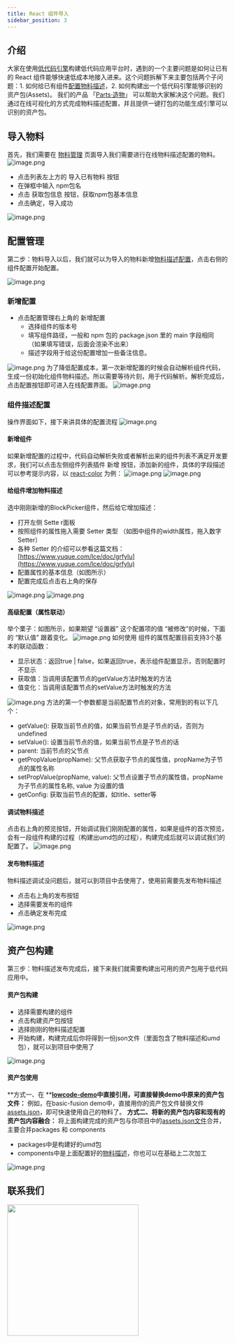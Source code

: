 ```yaml
---
title: React 组件导入
sidebar_position: 3
---
```

## 介绍
大家在使用[低代码引擎](https://lowcode-engine.cn/)构建低代码应用平台时，遇到的一个主要问题是如何让已有的 React 组件能够快速低成本地接入进来。这个问题拆解下来主要包括两个子问题：1. 如何给已有组件[配置物料描述](https://lowcode-engine.cn/material)，2. 如何构建出一个低代码引擎能够识别的资产包(Assets)。
我们的产品 「[Parts·造物](https://parts.lowcode-engine.cn/)」 可以帮助大家解决这个问题。我们通过在线可视化的方式完成物料描述配置，并且提供一键打包的功能生成引擎可以识别的资产包。

## 导入物料
首先，我们需要在 [物料管理](https://parts.lowcode-engine.cn/material#/) 页面导入我们需要进行在线物料描述配置的物料。
![image.png](https://cdn.nlark.com/yuque/0/2022/png/12718919/1652434800993-0fbf5ed5-63e5-492b-85ab-feafd663ad2d.png#clientId=u0f780a28-b8dc-4&crop=0&crop=0&crop=1&crop=1&from=paste&height=196&id=u918deb34&margin=%5Bobject%20Object%5D&name=image.png&originHeight=342&originWidth=1399&originalType=binary&ratio=1&rotation=0&showTitle=false&size=33102&status=done&style=stroke&taskId=u95c39b84-836c-45f8-aee6-0effc1ccfd1&title=&width=800)

- 点击列表左上方的 导入已有物料 按钮
- 在弹框中输入 npm包名
- 点击 获取包信息 按钮，获取npm包基本信息
- 点击确定，导入成功

![image.png](https://cdn.nlark.com/yuque/0/2022/png/12718919/1652434801003-7bd783f0-8804-445e-b508-8601501dfa60.png#clientId=u0f780a28-b8dc-4&crop=0&crop=0&crop=1&crop=1&from=paste&id=u825d698a&margin=%5Bobject%20Object%5D&name=image.png&originHeight=315&originWidth=640&originalType=binary&ratio=1&rotation=0&showTitle=false&size=21969&status=done&style=stroke&taskId=ued992c2e-822b-4c32-81b5-9c9add84954&title=)
## 配置管理
第二步：物料导入以后，我们就可以为导入的物料新增[物料描述配置](https://lowcode-engine.cn/material)，点击右侧的组件配置开始配置。

![image.png](https://cdn.nlark.com/yuque/0/2022/png/12718919/1652434801125-979e6348-b78a-47b4-bb2e-fa8f1bb4ff90.png#clientId=u0f780a28-b8dc-4&crop=0&crop=0&crop=1&crop=1&from=paste&height=216&id=u7fb954eb&margin=%5Bobject%20Object%5D&name=image.png&originHeight=261&originWidth=965&originalType=binary&ratio=1&rotation=0&showTitle=false&size=15305&status=done&style=stroke&taskId=uc1e18ffd-fe76-4fe4-83a4-c907f308b14&title=&width=800)
### 新增配置

- 点击配置管理右上角的 新增配置
   - 选择组件的版本号
   - 填写组件路径，一般和 npm 包的 package.json 里的 main 字段相同 （如果填写错误，后面会渲染不出来）
   - 描述字段用于给这份配置增加一些备注信息。

![image.png](https://cdn.nlark.com/yuque/0/2022/png/12718919/1652434801095-1957da7f-5d9d-4c17-a762-c576bf0f763f.png#clientId=u0f780a28-b8dc-4&crop=0&crop=0&crop=1&crop=1&from=paste&height=380&id=u9ad0ec47&margin=%5Bobject%20Object%5D&name=image.png&originHeight=418&originWidth=596&originalType=binary&ratio=1&rotation=0&showTitle=false&size=26130&status=done&style=stroke&taskId=u2b592498-195a-4fec-9853-ec5c3b95ef7&title=&width=541.8181700745893)
为了降低配置成本，第一次新增配置的时候会自动解析组件代码，生成一份初始化组件物料描述。所以需要等待片刻，用于代码解析。解析完成后，点击配置按钮即可进入在线配置界面。
![image.png](https://cdn.nlark.com/yuque/0/2022/png/12718919/1652434801053-1a48b598-e987-4cd5-b657-030d345e0a99.png#clientId=u0f780a28-b8dc-4&crop=0&crop=0&crop=1&crop=1&from=paste&height=193&id=ud384a13d&margin=%5Bobject%20Object%5D&name=image.png&originHeight=232&originWidth=963&originalType=binary&ratio=1&rotation=0&showTitle=false&size=23541&status=done&style=stroke&taskId=ud2efc4d3-6d52-4b77-adbd-14dd5ee4b11&title=&width=800)
### 组件描述配置
操作界面如下，接下来讲具体的配置流程
![image.png](https://cdn.nlark.com/yuque/0/2022/png/12718919/1652434802081-6546d0f5-19da-475e-8dec-93ea324cc4e3.png#clientId=u0f780a28-b8dc-4&crop=0&crop=0&crop=1&crop=1&from=paste&height=522&id=uf73c4753&margin=%5Bobject%20Object%5D&name=image.png&originHeight=938&originWidth=1438&originalType=binary&ratio=1&rotation=0&showTitle=false&size=111984&status=done&style=stroke&taskId=u0ce37d2b-8ca3-48b5-ac67-8fb461d17b5&title=&width=800)
#### 新增组件
如果新增配置的过程中，代码自动解析失败或者解析出来的组件列表不满足开发要求，我们可以点击左侧组件列表插件 新增 按钮，添加新的组件，具体的字段描述可以参考提示内容，以 [react-color](https://github.com/casesandberg/react-color) 为例：
![image.png](https://cdn.nlark.com/yuque/0/2022/png/12718919/1652434802087-eaf4e2f1-2028-4415-b696-9788a6b2d0ed.png#clientId=u0f780a28-b8dc-4&crop=0&crop=0&crop=1&crop=1&from=paste&height=560&id=u4341eb1b&margin=%5Bobject%20Object%5D&name=image.png&originHeight=1005&originWidth=1436&originalType=binary&ratio=1&rotation=0&showTitle=false&size=147918&status=done&style=stroke&taskId=ud921b52d-1961-4be9-b4ec-77d6364b213&title=&width=800)
![image.png](https://cdn.nlark.com/yuque/0/2022/png/12718919/1652434802555-bbd14a55-89a6-42cd-a4b3-76c98febf00c.png#clientId=u0f780a28-b8dc-4&crop=0&crop=0&crop=1&crop=1&from=paste&height=472&id=u06e0b78f&margin=%5Bobject%20Object%5D&name=image.png&originHeight=704&originWidth=1193&originalType=binary&ratio=1&rotation=0&showTitle=false&size=240470&status=done&style=stroke&taskId=u77603c5d-9d14-4379-86d2-deb4deaba50&title=&width=800)
#### 给组件增加物料描述
选中刚刚新增的BlockPicker组件，然后给它增加描述：

- 打开左侧 Sette r面板
- 按照组件的属性拖入需要 Setter 类型 （如图中组件的width属性，拖入数字Setter）
- 各种 Setter 的介绍可以参看这篇文档：[https://www.yuque.com/lce/doc/grfylu](https://www.yuque.com/lce/doc/grfylu)
- 配置属性的基本信息（如图所示）
- 配置完成后点击右上角的保存

![image.png](https://cdn.nlark.com/yuque/0/2022/png/12718919/1652434802458-b0fb8a0e-307e-458c-a9f9-af3d2697024c.png#clientId=u0f780a28-b8dc-4&crop=0&crop=0&crop=1&crop=1&from=paste&height=539&id=udeb647da&margin=%5Bobject%20Object%5D&name=image.png&originHeight=967&originWidth=1434&originalType=binary&ratio=1&rotation=0&showTitle=false&size=158958&status=done&style=stroke&taskId=u2950484f-659b-4643-af5e-75d04f14346&title=&width=800)
![image.png](https://cdn.nlark.com/yuque/0/2022/png/12718919/1652434802443-cdc533bf-1b08-4c11-b3d2-7cfd7fe0a5dd.png#clientId=u0f780a28-b8dc-4&crop=0&crop=0&crop=1&crop=1&from=paste&height=311&id=uaaaa88fb&margin=%5Bobject%20Object%5D&name=image.png&originHeight=360&originWidth=925&originalType=binary&ratio=1&rotation=0&showTitle=false&size=64587&status=done&style=stroke&taskId=u7139e8ef-eee3-468b-833c-a42d8f3cb56&title=&width=800)
#### 高级配置（属性联动）
举个栗子：如图所示，如果期望 “设置器” 这个配置项的值 “被修改”的时候，下面的 “默认值” 跟着变化。
![image.png](https://cdn.nlark.com/yuque/0/2022/png/12718919/1652434803379-009a9783-ec24-4a08-8a46-55ae775ce7ba.png#clientId=u0f780a28-b8dc-4&crop=0&crop=0&crop=1&crop=1&from=paste&height=520&id=u005ad05e&margin=%5Bobject%20Object%5D&name=image.png&originHeight=572&originWidth=371&originalType=binary&ratio=1&rotation=0&showTitle=false&size=96588&status=done&style=stroke&taskId=u97330f9d-6728-4a05-a842-55df114ccee&title=&width=337.27271996253796)
如何使用
组件的属性配置目前支持3个基本的联动函数：

- 显示状态：返回true | false，如果返回true，表示组件配置显示，否则配置时不显示
- 获取值：当调用该配置节点的getValue方法时触发的方法
- 值变化：当调用该配置节点的setValue方法时触发的方法

![image.png](https://cdn.nlark.com/yuque/0/2022/png/12718919/1652434803522-85aed489-4e00-4787-a496-54cc73e25bc5.png#clientId=u0f780a28-b8dc-4&crop=0&crop=0&crop=1&crop=1&from=paste&height=129&id=u0a782260&margin=%5Bobject%20Object%5D&name=image.png&originHeight=142&originWidth=316&originalType=binary&ratio=1&rotation=0&showTitle=false&size=29086&status=done&style=stroke&taskId=u95864da5-4ccf-4e4b-b903-1ce26af4f66&title=&width=287.2727210462587)
方法的第一个参数都是当前配置节点的对象，常用到的有以下几个：

- getValue(): 获取当前节点的值，如果当前节点是子节点的话，否则为undefined
- setValue(): 设置当前节点的值，如果当前节点是子节点的话
- parent: 当前节点的父节点
- getPropValue(propName): 父节点获取子节点的属性值，propName为子节点的属性名称
- setPropValue(propName, value): 父节点设置子节点的属性值，propName为子节点的属性名称, value 为设置的值
- getConfig: 获取当前节点的配置，如title、setter等
#### 调试物料描述
点击右上角的预览按钮，开始调试我们刚刚配置的属性，如果是组件的首次预览，会有一段组件构建的过程（构建出umd包的过程），构建完成后就可以调试我们的配置了。
![image.png](https://cdn.nlark.com/yuque/0/2022/png/12718919/1652434804408-717e49bd-26b3-4a28-b3e5-bd1d67cdab00.png#clientId=u0f780a28-b8dc-4&crop=0&crop=0&crop=1&crop=1&from=paste&height=209&id=ucf92cc3e&margin=%5Bobject%20Object%5D&name=image.png&originHeight=373&originWidth=1431&originalType=binary&ratio=1&rotation=0&showTitle=false&size=46363&status=done&style=stroke&taskId=u501edca5-bbef-4fde-b341-b42c28b125a&title=&width=800)
#### 发布物料描述
物料描述调试没问题后，就可以到项目中去使用了，使用前需要先发布物料描述

- 点击右上角的发布按钮
- 选择需要发布的组件
- 点击确定发布完成

![image.png](https://cdn.nlark.com/yuque/0/2022/png/12718919/1652434804305-276f03e2-4dd2-41e9-9375-1c3bd0c7092a.png#clientId=u0f780a28-b8dc-4&crop=0&crop=0&crop=1&crop=1&from=paste&height=410&id=uf879e7fd&margin=%5Bobject%20Object%5D&name=image.png&originHeight=734&originWidth=1431&originalType=binary&ratio=1&rotation=0&showTitle=false&size=103858&status=done&style=stroke&taskId=udc267585-ffb7-4247-b1f5-b7aca386e10&title=&width=800)
## 资产包构建
第三步：物料描述发布完成后，接下来我们就需要构建出可用的资产包用于低代码应用中。
#### 资产包构建

- 选择需要构建的组件
- 点击构建资产包按钮
- 选择刚刚的物料描述配置
- 开始构建，构建完成后你将得到一份json文件（里面包含了物料描述和umd包），就可以到项目中使用了

![image.png](https://cdn.nlark.com/yuque/0/2022/png/12718919/1652434804769-6f6f60f1-9ee3-4561-972d-610f0616576e.png#clientId=u0f780a28-b8dc-4&crop=0&crop=0&crop=1&crop=1&from=paste&height=430&id=ue119fa2b&margin=%5Bobject%20Object%5D&name=image.png&originHeight=770&originWidth=1431&originalType=binary&ratio=1&rotation=0&showTitle=false&size=93492&status=done&style=stroke&taskId=ubfd97421-964b-4823-adc8-b056a588924&title=&width=800)
#### 资产包使用
**方式一、在 **[**lowcode-demo**](https://github.com/alibaba/lowcode-demo)**中直接引用，可直接替换demo中原来的资产包文件：**
例如，在basic-fusion demo中，直接用你的资产包文件替换文件[assets.json](https://github.com/alibaba/lowcode-demo/blob/main/src/scenarios/basic-fusion/assets.json)，即可快速使用自己的物料了。
**方式二、将新的资产包内容和现有的资产包内容融合：**
将上面构建完成的资产包与你项目中的[assets.json文件](https://github.com/alibaba/lowcode-demo/blob/main/src/scenarios/basic-fusion/assets.json)合并，主要合并packages 和 components

- packages中是构建好的umd包
- components中是上面配置好的[物料描述](https://lowcode-engine.cn/material)，你也可以在基础上二次加工

![image.png](https://cdn.nlark.com/yuque/0/2022/png/12718919/1652434804944-860abc0c-057c-46d5-a6e5-8d33fde8a762.png#clientId=u0f780a28-b8dc-4&crop=0&crop=0&crop=1&crop=1&from=paste&height=676&id=u5499b1c9&margin=%5Bobject%20Object%5D&name=image.png&originHeight=744&originWidth=1140&originalType=binary&ratio=1&rotation=0&showTitle=false&size=116233&status=done&style=stroke&taskId=u7be27934-77ce-4dd7-a406-1d402acef2c&title=&width=1036.36361390106)

## 联系我们

<img src="https://img.alicdn.com/imgextra/i2/O1CN01UF88Xi1jC5SZ6m4wt_!!6000000004511-2-tps-750-967.png" width="300" />
